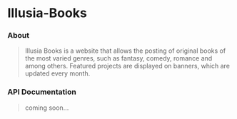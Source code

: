# Illusia-Books
### About
> Illusia Books is a website that allows the posting of original books of the most varied genres, such as fantasy, comedy, romance and among others. Featured projects are displayed on banners, which are updated every month.


### API Documentation
> coming soon...
